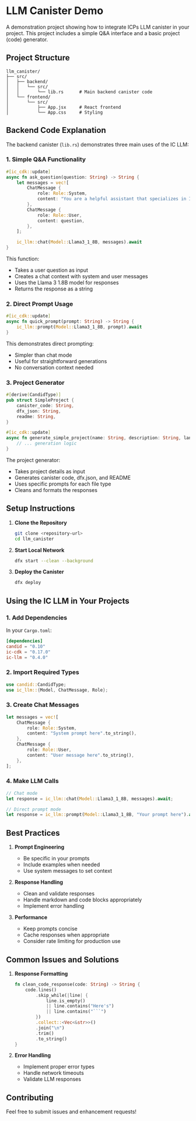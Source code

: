 # LLM Canister Demo

A demonstration project showing how to integrate ICPs LLM canister in your project. This project includes a simple Q&A interface and a basic project (code) generator.

## Project Structure

```
llm_canister/
├── src/
│   ├── backend/
│   │   └── src/
│   │       └── lib.rs      # Main backend canister code
│   └── frontend/
│       └── src/
│           ├── App.jsx     # React frontend
│           └── App.css     # Styling
```

## Backend Code Explanation

The backend canister (`lib.rs`) demonstrates three main uses of the IC LLM:

### 1. Simple Q&A Functionality
```rust
#[ic_cdk::update]
async fn ask_question(question: String) -> String {
    let messages = vec![
        ChatMessage {
            role: Role::System,
            content: "You are a helpful assistant that specializes in Internet Computer development.".to_string(),
        },
        ChatMessage {
            role: Role::User,
            content: question,
        },
    ];

    ic_llm::chat(Model::Llama3_1_8B, messages).await
}
```
This function:
- Takes a user question as input
- Creates a chat context with system and user messages
- Uses the Llama 3 1.8B model for responses
- Returns the response as a string

### 2. Direct Prompt Usage
```rust
#[ic_cdk::update]
async fn quick_prompt(prompt: String) -> String {
    ic_llm::prompt(Model::Llama3_1_8B, prompt).await
}
```
This demonstrates direct prompting:
- Simpler than chat mode
- Useful for straightforward generations
- No conversation context needed

### 3. Project Generator
```rust
#[derive(CandidType)]
pub struct SimpleProject {
    canister_code: String,
    dfx_json: String,
    readme: String,
}

#[ic_cdk::update]
async fn generate_simple_project(name: String, description: String, language: String) -> SimpleProject {
    // ... generation logic
}
```
The project generator:
- Takes project details as input
- Generates canister code, dfx.json, and README
- Uses specific prompts for each file type
- Cleans and formats the responses

## Setup Instructions

1. **Clone the Repository**
   ```bash
   git clone <repository-url>
   cd llm_canister
   ```

3. **Start Local Network**
   ```bash
   dfx start --clean --background
   ```

4. **Deploy the Canister**
   ```bash
   dfx deploy
   ```

## Using the IC LLM in Your Projects

### 1. Add Dependencies
In your `Cargo.toml`:
```toml
[dependencies]
candid = "0.10"
ic-cdk = "0.17.0"
ic-llm = "0.4.0"
```

### 2. Import Required Types
```rust
use candid::CandidType;
use ic_llm::{Model, ChatMessage, Role};
```

### 3. Create Chat Messages
```rust
let messages = vec![
    ChatMessage {
        role: Role::System,
        content: "System prompt here".to_string(),
    },
    ChatMessage {
        role: Role::User,
        content: "User message here".to_string(),
    },
];
```

### 4. Make LLM Calls
```rust
// Chat mode
let response = ic_llm::chat(Model::Llama3_1_8B, messages).await;

// Direct prompt mode
let response = ic_llm::prompt(Model::Llama3_1_8B, "Your prompt here").await;
```

## Best Practices

1. **Prompt Engineering**
   - Be specific in your prompts
   - Include examples when needed
   - Use system messages to set context

2. **Response Handling**
   - Clean and validate responses
   - Handle markdown and code blocks appropriately
   - Implement error handling

3. **Performance**
   - Keep prompts concise
   - Cache responses when appropriate
   - Consider rate limiting for production use

## Common Issues and Solutions

1. **Response Formatting**
   ```rust
   fn clean_code_response(code: String) -> String {
       code.lines()
           .skip_while(|line| {
               line.is_empty() 
               || line.contains("Here's") 
               || line.contains("```")
           })
           .collect::<Vec<&str>>()
           .join("\n")
           .trim()
           .to_string()
   }
   ```

2. **Error Handling**
   - Implement proper error types
   - Handle network timeouts
   - Validate LLM responses

## Contributing

Feel free to submit issues and enhancement requests!
